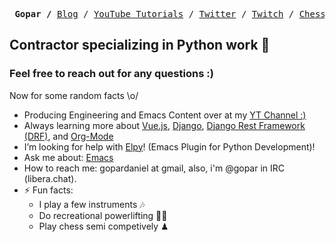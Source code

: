 <p><pre align="center"> <strong>Gopar /</strong> <a href="https://www.pygopar.com/">Blog</a> / <a href="https://www.youtube.com/channel/UCCRdRbI93UGW0AZttVH3SbA/playlists">YouTube Tutorials</a> / <a href="https://twitter.com/pygopar">Twitter</a> / <a href="https://www.twitch.tv/gopar">Twitch</a> / <a href="https://www.chess.com/member/goparman">Chess.com</a></pre></p>

<h2>Contractor specializing in Python work 🐍 </h2>
<h3>Feel free to reach out for any questions :)</h3>

Now for some random facts \o/
- Producing Engineering and Emacs Content over at my [YT Channel :)](https://www.youtube.com/channel/UCCRdRbI93UGW0AZttVH3SbA/playlists)
- Always learning more about [Vue.js](vuejs.org/), [Django](https://www.djangoproject.com/), [Django Rest Framework (DRF)](https://www.django-rest-framework.org/), and [Org-Mode](https://orgmode.org/)
- I’m looking for help with [Elpy](https://github.com/jorgenschaefer/elpy/)! (Emacs Plugin for Python Development)!
- Ask me about: [Emacs](https://www.gnu.org/software/emacs/)
- How to reach me: gopardaniel at gmail, also, i'm @gopar in IRC (libera.chat). 
- ⚡ Fun facts: 
  - I play a few instruments 🎶
  - Do recreational powerlifting 🏋️‍♂️
  - Play chess semi competively ♟
